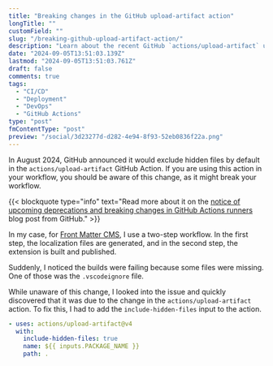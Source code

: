 ```yaml
---
title: "Breaking changes in the GitHub upload-artifact action"
longTitle: ""
customField: ""
slug: "/breaking-github-upload-artifact-action/"
description: "Learn about the recent GitHub `actions/upload-artifact` update that excludes hidden files by default, impacting workflows."
date: "2024-09-05T13:51:03.139Z"
lastmod: "2024-09-05T13:51:03.761Z"
draft: false
comments: true
tags:
  - "CI/CD"
  - "Deployment"
  - "DevOps"
  - "GitHub Actions"
type: "post"
fmContentType: "post"
preview: "/social/3d23277d-d282-4e94-8f93-52eb0836f22a.png"
---
```


In August 2024, GitHub announced it would exclude hidden files by default in the `actions/upload-artifact` GitHub Action. If you are using this action in your workflow, you should be aware of this change, as it might break your workflow.

{{< blockquote type="info" text="Read more about it on the [notice of upcoming deprecations and breaking changes in GitHub Actions runners](https://github.blog/changelog/2024-08-19-notice-of-upcoming-deprecations-and-breaking-changes-in-github-actions-runners/) blog post from GitHub." >}}

In my case, for [Front Matter CMS](https://frontmatter.codes), I use a two-step workflow. In the first step, the localization files are generated, and in the second step, the extension is built and published.

Suddenly, I noticed the builds were failing because some files were missing. One of those was the `.vscodeignore` file.

While unaware of this change, I looked into the issue and quickly discovered that it was due to the change in the `actions/upload-artifact` action. To fix this, I had to add the `include-hidden-files` input to the action.

```yaml {hl_lines="3"}
- uses: actions/upload-artifact@v4
  with:
    include-hidden-files: true
    name: ${{ inputs.PACKAGE_NAME }}
    path: .
```